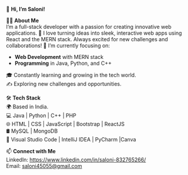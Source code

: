 

👋 **Hi, I’m Saloni!**

👨‍💻 **About Me**  
I’m a full-stack developer with a passion for creating innovative web applications. 🚀 I love turning ideas into sleek, interactive web apps using React and the MERN stack. Always excited for new challenges and collaborations!
🔭 I’m currently focusing on:
- **Web Development** with MERN stack
- **Programming** in Java, Python, and C++

🎓 Constantly learning and growing in the tech world.  
✍ Exploring new challenges and opportunities.

🛠 **Tech Stack**  
🌍 Based in India.  
💻 Java | Python | C++ | PHP  
🌐 HTML | CSS | JavaScript | Bootstrap | ReactJS    
🛢 MySQL | MongoDB  
🔧 Visual Studio Code | IntelliJ IDEA | PyCharm |Canva

📫 **Connect with Me**  
LinkedIn: https://www.linkedin.com/in/saloni-832765266/   <br>
Email: saloni45055@gmail.com


